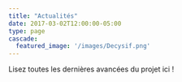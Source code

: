 ```yaml
---
title: "Actualités"
date: 2017-03-02T12:00:00-05:00
type: page
cascade:
  featured_image: '/images/Decysif.png'
---
```

Lisez toutes les dernières avancées du projet ici !
